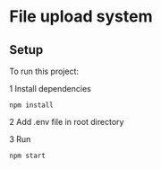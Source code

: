 # File upload system

## Setup
To run this project:

1 Install dependencies

``npm install``

2 Add .env file in root directory
 
3 Run

``npm start``
